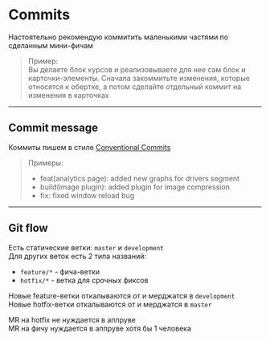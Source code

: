 # Commits

Настоятельно рекомендую коммитить маленькими частями по сделанным мини-фичам
> Пример:\
> Вы делаете блок курсов и реализовываете для нее сам блок и карточки-элементы. Сначала закоммитьте изменения, которые относятся к обертке, а потом сделайте отдельный коммит на изменения в карточках

---
## Commit message

Коммиты пишем в стиле [Conventional Commits](https://www.conventionalcommits.org/en/v1.0.0/#summary)

> Примеры:
> * feat(analytics page): added new graphs for drivers segment
> * build(image plugin): added plugin for image compression
> * fix: fixed window reload bug

---
## Git flow

Есть статические ветки: `master` и `development`\
Для других веток есть 2 типа названий:
 * `feature/*` - фича-ветки
 * `hotfix/*` - ветка для срочных фиксов

Новые feature-ветки откалываются от и мерджатся в `development`  
Новые hotfix-ветки откалываются от и мерджатся в `master`

MR на hotfix не нуждается в аппруве  
MR на фичу нуждается в аппруве хотя бы 1 человека



